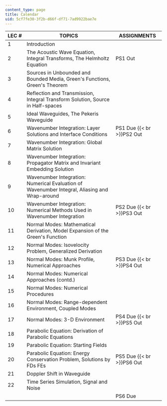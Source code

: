 ```yaml
---
content_type: page
title: Calendar
uid: 5cf7fe30-3f2b-d66f-df71-7ad9922bae7e
---
```


| LEC # | TOPICS | ASSIGNMENTS |
| --- | --- | --- |
| 1 | Introduction |  |
| 2 | The Acoustic Wave Equation, Integral Transforms, The Helmholtz Equation | PS1 Out |
| 3 | Sources in Unbounded and Bounded Media, Green's Functions, Green's Theorem |  |
| 4 | Reflection and Transmission, Integral Transform Solution, Source in Half-spaces |  |
| 5 | Ideal Waveguides, The Pekeris Waveguide |  |
| 6 | Wavenumber Integration: Layer Solutions and Interface Conditions | PS1 Due  {{< br >}}PS2 Out |
| 7 | Wavenumber Integration: Global Matrix Solution |  |
| 8 | Wavenumber Integration: Propagator Matrix and Invariant Embedding Solution |  |
| 9 | Wavenumber Integration: Numerical Evaluation of Wavenumber Integral, Aliasing and Wrap-around |  |
| 10 | Wavenumber Integration: Numerical Methods Used in Wavenumber Integration | PS2 Due  {{< br >}}PS3 Out |
| 11 | Normal Modes: Mathematical Derivation, Model Expansion of the Green's Function |  |
| 12 | Normal Modes: Isovelocity Problem, Generalized Derivation |  |
| 13 | Normal Modes: Munk Profile, Numerical Approaches | PS3 Due  {{< br >}}PS4 Out |
| 14 | Normal Modes: Numerical Approaches (contd.) |  |
| 15 | Normal Modes: Numerical Procedures |  |
| 16 | Normal Modes: Range-dependent Environment, Coupled Modes |  |
| 17 | Normal Modes: 3-D Environment | PS4 Due  {{< br >}}PS5 Out |
| 18 | Parabolic Equation: Derivation of Parabolic Equations |  |
| 19 | Parabolic Equation: Starting Fields |  |
| 20 | Parabolic Equation: Energy Conservation Problem, Solutions by FDs FEs | PS5 Due  {{< br >}}PS6 Out |
| 21 | Doppler Shift in Waveguide |  |
| 22 | Time Series Simulation, Signal and Noise |  |
|  |  | PS6 Due